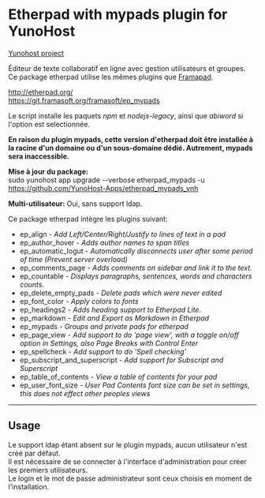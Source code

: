 Etherpad with mypads plugin for YunoHost
==================

[Yunohost project](https://yunohost.org/#/)

Éditeur de texte collaboratif en ligne avec gestion utilisateurs et groupes.  
Ce package etherpad utilise les mêmes plugins que [Framapad](https://framapad.org/).

http://etherpad.org/  
https://git.framasoft.org/framasoft/ep_mypads

Le script installe les paquets *npm* et *nodejs-legacy*, ainsi que *abiword* si l'option est selectionnée.

**En raison du plugin mypads, cette version d'etherpad doit être installée à la racine d'un domaine ou d'un sous-domaine dédié. Autrement, mypads sera inaccessible.**

**Mise à jour du package:**  
sudo yunohost app upgrade --verbose etherpad_mypads -u https://github.com/YunoHost-Apps/etherpad_mypads_ynh

**Multi-utilisateur:** Oui, sans support ldap.

Ce package etherpad intègre les plugins suivant:

- ep_align - *Add Left/Center/Right/Justify to lines of text in a pad*
- ep_author_hover - *Adds author names to span titles*
- ep_automatic_logut - *Automatically disconnects user after some period of time (Prevent server overload)*
- ep_comments_page - *Adds comments on sidebar and link it to the text.*
- ep_countable - *Displays paragraphs, sentences, words and characters counts.*
- ep_delete_empty_pads - *Delete pads which were never edited*
- ep_font_color - *Apply colors to fonts*
- ep_headings2 - *Adds heading support to Etherpad Lite.*
- ep_markdown - *Edit and Export as Markdown in Etherpad*
- ep_mypads - *Groups and private pads for etherpad*
- ep_page_view - *Add support to do 'page view', with a toggle on/off option in Settings, also Page Breaks with Control Enter*
- ep_spellcheck - *Add support to do 'Spell checking'*
- ep_subscript_and_superscript - *Add support for Subscript and Superscript*
- ep_table_of_contents - *View a table of contents for your pad*
- ep_user_font_size - *User Pad Contents font size can be set in settings, this does not effect other peoples views*

---
## Usage
Le support ldap étant absent sur le plugin mypads, aucun utilisateur n'est créé par défaut.  
Il est nécessaire de se connecter à l'interface d'administration pour créer les premiers utilisateurs.  
Le login et le mot de passe administrateur sont ceux choisis en moment de l'installation.
